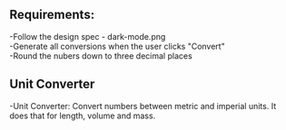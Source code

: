 ## Requirements: <br />
  -Follow the design spec - dark-mode.png <br />
  -Generate all conversions when the user clicks "Convert" <br />
  -Round the nubers down to three decimal places <br />

## Unit Converter <br />
  -Unit Converter: Convert numbers between metric and imperial units. It does that for length, volume and mass. <br />
